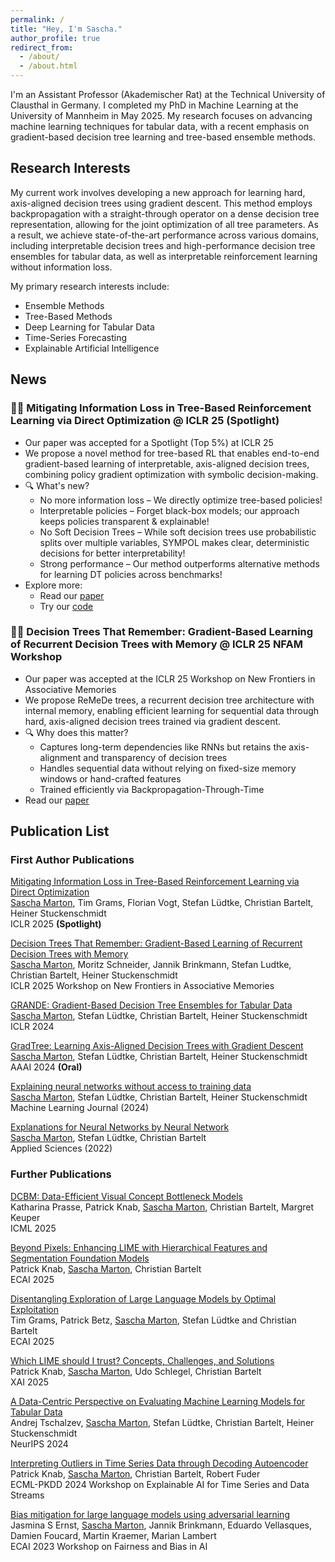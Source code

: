 ```yaml
---
permalink: /
title: "Hey, I'm Sascha."
author_profile: true
redirect_from: 
  - /about/
  - /about.html
---
```


I'm an Assistant Professor (Akademischer Rat) at the Technical University of Clausthal in Germany. I completed my PhD in Machine Learning at the University of Mannheim in May 2025. My research focuses on advancing machine learning techniques for tabular data, with a recent emphasis on gradient-based decision tree learning and tree-based ensemble methods.

## Research Interests
My current work involves developing a new approach for learning hard, axis-aligned decision trees using gradient descent. This method employs backpropagation with a straight-through operator on a dense decision tree representation, allowing for the joint optimization of all tree parameters. As a result, we achieve state-of-the-art performance across various domains, including interpretable decision trees and high-performance decision tree ensembles for tabular data, as well as interpretable reinforcement learning without information loss.

My primary research interests include:
* Ensemble Methods
* Tree-Based Methods
* Deep Learning for Tabular Data
* Time-Series Forecasting
* Explainable Artificial Intelligence

## News
### 🌳🤖 Mitigating Information Loss in Tree-Based Reinforcement Learning via Direct Optimization @ ICLR 25 (Spotlight)
* Our paper was accepted for a Spotlight (Top 5%) at ICLR 25
* We propose a novel method for tree-based RL that enables end-to-end gradient-based learning of interpretable, axis-aligned decision trees, combining policy gradient optimization with symbolic decision-making.
* 🔍 What's new?
  * No more information loss – We directly optimize tree-based policies!
  * Interpretable policies – Forget black-box models; our approach keeps policies transparent & explainable!
  * No Soft Decision Trees – While soft decision trees use probabilistic splits over multiple variables, SYMPOL makes clear, deterministic decisions for better interpretability!
  * Strong performance – Our method outperforms alternative methods for learning DT policies across benchmarks!
* Explore more:
  * Read our [paper](https://openreview.net/forum?id=qpXctF2aLZ)
  * Try our [code](https://github.com/s-marton/SYMPOL)

### 🌳🧠 Decision Trees That Remember: Gradient-Based Learning of Recurrent Decision Trees with Memory @ ICLR 25 NFAM Workshop
* Our paper was accepted at the ICLR 25 Workshop on New Frontiers in Associative Memories
* We propose ReMeDe trees, a recurrent decision tree architecture with internal memory, enabling efficient learning for sequential data through hard, axis-aligned decision trees trained via gradient descent.
* 🔍 Why does this matter?
  * Captures long-term dependencies like RNNs but retains the axis-alignment and transparency of decision trees
  * Handles sequential data without relying on fixed-size memory windows or hand-crafted features
  * Trained efficiently via Backpropagation-Through-Time
* Read our [paper](https://openreview.net/forum?id=u2Hh24rxW1)

## Publication List
### First Author Publications
[Mitigating Information Loss in Tree-Based Reinforcement Learning via Direct Optimization](https://openreview.net/forum?id=qpXctF2aLZ)<br />
<u>Sascha Marton</u>, Tim Grams, Florian Vogt, Stefan Lüdtke, Christian Bartelt, Heiner Stuckenschmidt<br />
ICLR 2025 <b>(Spotlight)</b>

[Decision Trees That Remember: Gradient-Based Learning of Recurrent Decision Trees with Memory](https://openreview.net/forum?id=u2Hh24rxW1)<br />
<u>Sascha Marton</u>, Moritz Schneider, Jannik Brinkmann, Stefan Ludtke, Christian Bartelt, Heiner Stuckenschmidt<br />
ICLR 2025 Workshop on New Frontiers in Associative Memories

[GRANDE: Gradient-Based Decision Tree Ensembles for Tabular Data](https://openreview.net/forum?id=XEFWBxi075)<br />
<u>Sascha Marton</u>, Stefan Lüdtke, Christian Bartelt, Heiner Stuckenschmidt<br />
ICLR 2024

[GradTree: Learning Axis-Aligned Decision Trees with Gradient Descent](https://ojs.aaai.org/index.php/AAAI/article/view/29345)<br />
<u>Sascha Marton</u>, Stefan Lüdtke, Christian Bartelt, Heiner Stuckenschmidt<br />
AAAI 2024 <b>(Oral)</b>

[Explaining neural networks without access to training data](https://link.springer.com/article/10.1007/s10994-023-06428-4)<br />
<u>Sascha Marton</u>, Stefan Lüdtke, Christian Bartelt, Heiner Stuckenschmidt<br />
Machine Learning Journal (2024)

[Explanations for Neural Networks by Neural Network](https://www.mdpi.com/2076-3417/12/3/980)<br />
<u>Sascha Marton</u>, Stefan Lüdtke, Christian Bartelt<br />
Applied Sciences (2022)

### Further Publications
[DCBM: Data-Efficient Visual Concept Bottleneck Models](https://openreview.net/forum?id=BdO4R6XxUH)<br />
Katharina Prasse, Patrick Knab, <u>Sascha Marton</u>, Christian Bartelt, Margret Keuper<br />
ICML 2025

[Beyond Pixels: Enhancing LIME with Hierarchical Features and Segmentation Foundation Models](https://arxiv.org/abs/2403.07733)<br />
Patrick Knab, <u>Sascha Marton</u>, Christian Bartelt<br />
ECAI 2025

[Disentangling Exploration of Large Language Models by Optimal Exploitation](https://arxiv.org/abs/2501.08925)<br />
Tim Grams, Patrick Betz, <u>Sascha Marton</u>, Stefan Lüdtke and Christian Bartelt<br />
ECAI 2025

[Which LIME should I trust? Concepts, Challenges, and Solutions](https://patrick-knab.github.io/which-lime-to-trust/)<br />
Patrick Knab, <u>Sascha Marton</u>, Udo Schlegel, Christian Bartelt<br />
XAI 2025

[A Data-Centric Perspective on Evaluating Machine Learning Models for Tabular Data](https://openreview.net/forum?id=kWTvdSSH5W)<br />
Andrej Tschalzev, <u>Sascha Marton</u>, Stefan Lüdtke, Christian Bartelt, Heiner Stuckenschmidt<br />
NeurIPS 2024

[Interpreting Outliers in Time Series Data through Decoding Autoencoder](https://ceur-ws.org/Vol-3761/paper3.pdf)<br />
Patrick Knab, <u>Sascha Marton</u>, Christian Bartelt, Robert Fuder<br />
ECML-PKDD 2024 Workshop on Explainable AI for Time Series and Data Streams 

[Bias mitigation for large language models using adversarial learning](https://ceur-ws.org/Vol-3523/paper11.pdf)<br />
Jasmina S Ernst, <u>Sascha Marton</u>, Jannik Brinkmann, Eduardo Vellasques, Damien Foucard, Martin Kraemer, Marian Lambert<br />
ECAI 2023 Workshop on Fairness and Bias in AI
